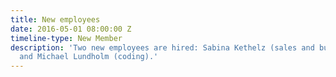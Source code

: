 ```yaml
---
title: New employees
date: 2016-05-01 08:00:00 Z
timeline-type: New Member
description: 'Two new employees are hired: Sabina Kethelz (sales and business development)
  and Michael Lundholm (coding).'
---
```


